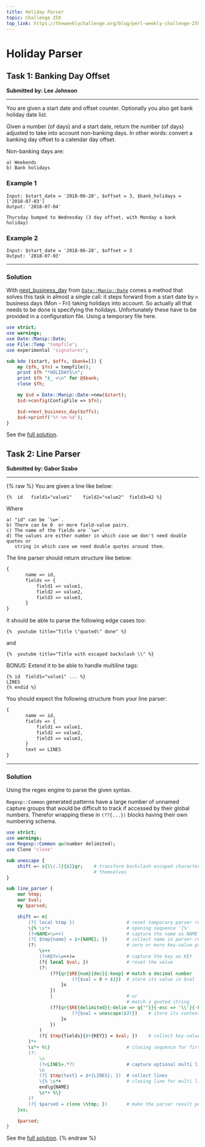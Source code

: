 ```yaml
---
title: Holiday Parser
topic: Challenge 259
top_link: https://theweeklychallenge.org/blog/perl-weekly-challenge-259
---
```

# Holiday Parser

## Task 1: Banking Day Offset
**Submitted by: Lee Johnson**

---
You are given a start date and offset counter. Optionally you also get bank holiday date list.

Given a number (of days) and a start date, return the number (of days) adjusted to take into account non-banking days. In other words: convert a banking day offset to a calendar day offset.

Non-banking days are:
```
a) Weekends
b) Bank holidays
```
### Example 1
```
Input: $start_date = '2018-06-28', $offset = 3, $bank_holidays = ['2018-07-03']
Output: '2018-07-04'

Thursday bumped to Wednesday (3 day offset, with Monday a bank holiday)
```
### Example 2
```
Input: $start_date = '2018-06-28', $offset = 3
Output: '2018-07-03'
```
---
### Solution
With [next_business_day](https://metacpan.org/pod/Date::Manip::Date#next_business_day) from [`Date::Manip::Date`](https://metacpan.org/pod/Date::Manip) comes a method that solves this task in almost a single call: it steps forward from a start date by `n` business days (Mon - Fri) taking holidays into account.
So actually all that needs to be done is specifying the holidays.
Unfortunately these have to be provided in a configuration file.
Using a temporary file here.
```perl
use strict;
use warnings;
use Date::Manip::Date;
use File::Temp 'tempfile';
use experimental 'signatures';

sub bdo ($start, $offs, $bank=[]) {
    my ($fh, $fn) = tempfile();
    print $fh "*HOLIDAYS\n";
    print $fh "$_ =\n" for @$bank;
    close $fh;

    my $sd = Date::Manip::Date->new($start);
    $sd->config(ConfigFile => $fn);

    $sd->next_business_day($offs);
    $sd->printf('%Y-%m-%d');
}
```
See the [full solution](https://github.com/manwar/perlweeklychallenge-club/blob/master/challenge-259/jo-37/perl/ch-1.pl).

## Task 2: Line Parser
**Submitted by: Gabor Szabo**

---
{% raw %}
You are given a line like below:


```liquid
{%  id   field1="value1"    field2="value2"  field3=42 %}
```
Where
```
a) "id" can be `\w+`.
b) There can be 0  or more field-value pairs.
c) The name of the fields are `\w+`.
d) The values are either number in which case we don't need double quotes or
   string in which case we need double quotes around them.
```
The line parser should return structure like below:
```perl
{
       name => id,
       fields => {
           field1 => value1,
           field2 => value2,
           field3 => value3,
       }
}
```
It should be able to parse the following edge cases too:
```liquid
{%  youtube title="Title \"quoted\" done" %}
```
and

```liquid
{%  youtube title="Title with escaped backslash \\" %}
```
BONUS: Extend it to be able to handle multiline tags:
```liquid
{% id  field1="value1" ... %}
LINES
{% endid %}
```
You should expect the following structure from your line parser:
```perl
{
       name => id,
       fields => {
           field1 => value1,
           field2 => value2,
           field3 => value3,
       }
       text => LINES
}
```
---
### Solution
Using the regex engine to parse the given syntax.

`Regexp::Common` generated patterns have a large number of unnamed capture groups that would be difficult to track if accessed by their global numbers.
Therefor wrapping these in `(??{...})` blocks having their own numbering schema.
```perl
use strict;
use warnings;
use Regexp::Common qw(number delimited);
use Clone 'clone'

sub unescape {
    shift =~ s{\\(.)}{$1}gr;    # transform backslash escaped characters to
                                # themselves
}

sub line_parser {
    our %tmp;
    our $val;
    my $parsed;

    shift =~ m{
        (?{ local %tmp })                   # reset temporary parser result
        \{% \s*+                            # opening sequence '{%'
        (?<NAME>\w++)                       # capture the name as NAME
        (?{ $tmp{name} = $+{NAME}; })       # collect name in parser result
        (?:                                 # zero or more key-value pairs
            \s++
            (?<KEY>\w++)=                   # capture the key as KEY
            (?{ local $val; })              # reset the value
            (?:
                (??{qr{$RE{num}{dec}{-keep} # match a decimal number
                        (?{$val = 0 + $1})  # store its value in $val
                    }x
                })
                |                           # or
                                            # match a quoted string
                (??{qr{$RE{delimited}{-delim => q{'"}}{-esc => '\\'}{-keep}
                        (?{$val = unescape($3)})    # store its content in $val
                    }x
                })
            )
            (?{ $tmp{fields}{$+{KEY}} = $val; })    # collect key-value-pair
        )*+
        \s*+ %\}                            # closing sequence for first line
        (?:
            \n
            (?<LINES>.*?)                   # capture optional multi lines
            \n
            (?{ $tmp{text} = $+{LINES}; })  # collect lines
            \{% \s*+                        # closing line for multi lines
            end\g{NAME}
            \s*+ %\}
        )?
        (?{ $parsed = clone \%tmp; })       # make the parser result permanent
    }xs;

    $parsed;
}
```
See the [full solution](https://github.com/manwar/perlweeklychallenge-club/blob/master/challenge-259/jo-37/perl/ch-2.pl).
{% endraw %}
